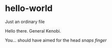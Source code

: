 # hello-world
Just an ordinary file 

Hello there.
General Kenobi.

You... should have aimed for the head *snaps finger*
